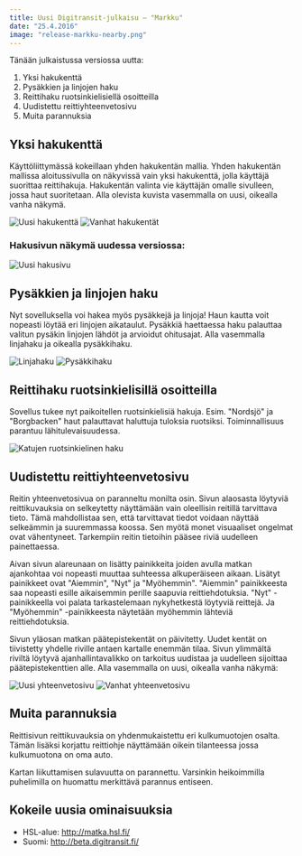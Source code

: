 ```yaml
---
title: Uusi Digitransit-julkaisu – "Markku"
date: "25.4.2016"
image: "release-markku-nearby.png"
---
```


Tänään julkaistussa versiossa uutta:

1. Yksi hakukenttä
2. Pysäkkien ja linjojen haku
3. Reittihaku ruotsinkielisiellä osoitteilla
4. Uudistettu reittiyhteenvetosivu
5. Muita parannuksia

## Yksi hakukenttä
Käyttöliittymässä kokeillaan yhden hakukentän mallia. Yhden hakukentän
mallissa aloitussivulla on näkyvissä vain yksi hakukenttä, jolla käyttäjä
suorittaa reittihakuja. Hakukentän valinta vie käyttäjän omalle sivulleen, jossa haut suoritetaan.
Alla olevista kuvista vasemmalla on uusi, oikealla vanha näkymä.

![Uusi hakukenttä](release-markku-search-fields-new.png "Uusi hakukenttä")
![Vanhat hakukentät](release-markku-search-fields-old.png "Vanhat hakukentät")

### Hakusivun näkymä uudessa versiossa:

![Uusi hakusivu](release-markku-new-search-page.png "Uusi hakukenttä")

## Pysäkkien ja linjojen haku
Nyt sovelluksella voi hakea myös pysäkkejä ja linjoja! Haun kautta voit nopeasti
löytää eri linjojen aikataulut. Pysäkkiä haettaessa haku palauttaa valitun pysäkin
linjojen lähdöt ja arvioidut ohitusajat. Alla vasemmalla linjahaku ja oikealla pysäkkihaku.

![Linjahaku](release-markku-route-search.png "Linjahaku")
![Pysäkkihaku](release-markku-stop-search.png "Pysäkkihaku")

## Reittihaku ruotsinkielisillä osoitteilla
Sovellus tukee nyt paikoitellen ruotsinkielisiä hakuja. Esim. "Nordsjö" ja "Borgbacken" haut palauttavat haluttuja tuloksia ruotsiksi.
Toiminnallisuus parantuu lähitulevaisuudessa.

![Katujen ruotsinkielinen haku](release-markku-swedish-search.png "Haku ruotsiksi")

## Uudistettu reittiyhteenvetosivu
Reitin yhteenvetosivua on paranneltu monilta osin. Sivun alaosasta löytyviä reittikuvauksia
on selkeytetty näyttämään vain oleellisin reitillä tarvittava tieto. Tämä mahdollistaa sen,
että tarvittavat tiedot voidaan näyttää selkeämmin ja suuremmassa koossa. Sen myötä monet visuaaliset
ongelmat ovat vähentyneet. Tarkempiin reitin tietoihin pääsee riviä uudelleen painettaessa.

Aivan sivun alareunaan on lisätty painikkeita joiden avulla matkan ajankohtaa voi nopeasti muuttaa
suhteessa alkuperäiseen aikaan. Lisätyt painikkeet ovat "Aiemmin", "Nyt" ja "Myöhemmin". "Aiemmin"
painikkeesta saa nopeasti esille aikaisemmin perille saapuvia reittiehdotuksia. "Nyt" -painikkeella
voi palata tarkastelemaan nykyhetkestä löytyviä reittejä. Ja "Myöhemmin" -painikkeesta näytetään
myöhemmin lähteviä reittiehdotuksia.

Sivun yläosan matkan päätepistekentät on päivitetty. Uudet kentät on tiivistetty yhdelle riville antaen
kartalle enemmän tilaa. Sivun ylimmältä riviltä löytyvä ajanhallintavalikko on tarkoitus uudistaa ja uudelleen
sijoittaa päätepistekenttien alle. Alla vasemmalla on uusi, oikealla vanha näkymä:

![Uusi yhteenvetosivu](release-markku-summary-page-new.png "Uusi yhteenvetosivu")
![Vanhat yhteenvetosivu](release-markku-summary-page-old.png "Vanhat yhteenvetosivu")

## Muita parannuksia
Reittisivun reittikuvauksia on yhdenmukaistettu eri kulkumuotojen osalta. Tämän lisäksi korjattu
reittiohje näyttämään oikein tilanteessa jossa kulkumuotona on oma auto.

Kartan liikuttamisen sulavuutta on parannettu. Varsinkin heikoimmilla puhelimilla on huomattu merkittävä
parannus entiseen.

## Kokeile uusia ominaisuuksia
- HSL-alue: http://matka.hsl.fi/
- Suomi: http://beta.digitransit.fi/
